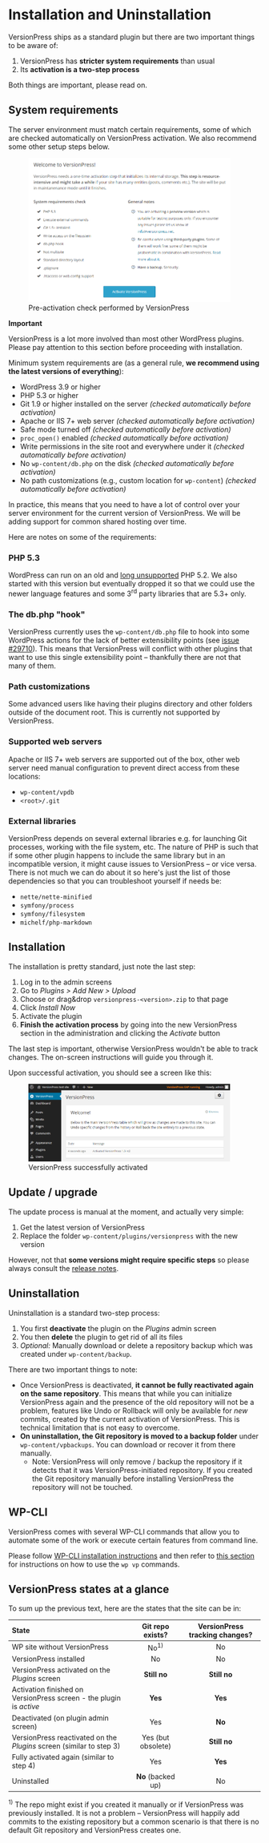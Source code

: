 # Installation and Uninstallation

VersionPress ships as a standard plugin but there are two important things to be aware of:

1. VersionPress has **stricter system requirements** than usual
2. Its **activation is a two-step process**

Both things are important, please read on.


## System requirements

The server environment must match certain requirements, some of which are checked automatically on VersionPress activation. We also recommend some other setup steps below.

<figure style="width: 80%;">
  <img src="../../media/requirements-checker.png" alt="Pre-activation check" /> 
  <figcaption>Pre-activation check performed by VersionPress</figcaption>
</figure>

<div class="important">
  <strong>Important</strong>
  <p>VersionPress is a lot more involved than most other WordPress plugins. Please pay attention to this section before proceeding with installation.</p> 
</div>

Minimum system requirements are (as a general rule, **we recommend using the latest versions of everything**):

 - WordPress 3.9 or higher
 - PHP 5.3 or higher
 - Git 1.9 or higher installed on the server *(checked automatically before activation)*
 - Apache or IIS 7+ web server *(checked automatically before activation)*
 - Safe mode turned off *(checked automatically before activation)*
 - `proc_open()` enabled *(checked automatically before activation)*
 - Write permissions in the site root and everywhere under it *(checked automatically before activation)*
 - No `wp-content/db.php` on the disk *(checked automatically before activation)*
 - No path customizations (e.g., custom location for `wp-content`) *(checked automatically before activation)*

In practice, this means that you need to have a lot of control over your server environment for the current version of VersionPress. We will be adding support for common shared hosting over time.

Here are notes on some of the requirements:


### PHP 5.3

WordPress can run on an old and [long unsupported](http://php.net/eol.php) PHP 5.2. We also started with this version but eventually dropped it so that we could use the newer language features and some 3<sup>rd</sup> party libraries that are 5.3+ only.


### The db.php "hook"

VersionPress currently uses the `wp-content/db.php` file to hook into some WordPress actions for the lack of better extensibility points (see [issue #29710](https://core.trac.wordpress.org/ticket/29710)). This means that VersionPress will conflict with other plugins that want to use this single extensibility point – thankfully there are not that many of them.


### Path customizations

Some advanced users like having their plugins directory and other folders outside of the document root. This is currently not supported by VersionPress.


### Supported web servers

Apache or IIS 7+ web servers are supported out of the box, other web server need manual configuration to prevent direct access from these locations:

 - `wp-content/vpdb`
 - `<root>/.git` 


### External libraries

VersionPress depends on several external libraries e.g. for launching Git processes, working with the file system, etc. The nature of PHP is such that if some other plugin happens to include the same library but in an incompatible version, it might cause issues to VersionPress – or vice versa. There is not much we can do about it so here's just the list of those dependencies so that you can troubleshoot yourself if needs be:

 - `nette/nette-minified`
 - `symfony/process`
 - `symfony/filesystem`
 - `michelf/php-markdown`


## Installation

The installation is pretty standard, just note the last step:

1. Log in to the admin screens
2. Go to *Plugins > Add New > Upload*
3. Choose or drag&drop `versionpress-<version>.zip` to that page
4. Click *Install Now*
5. Activate the plugin
6. **Finish the activation process** by going into the new VersionPress section in the administration and clicking the *Activate* button

The last step is important, otherwise VersionPress wouldn't be able to track changes. The on-screen instructions will guide you through it.

Upon successful activation, you should see a screen like this:

<figure style="width: 80%;">
  <img src="../../media/successful-activation.png" alt="VersionPress activated" /> 
  <figcaption>VersionPress successfully activated</figcaption>
</figure>


## Update / upgrade

The update process is manual at the moment, and actually very simple:

 1. Get the latest version of VersionPress
 2. Replace the folder `wp-content/plugins/versionpress` with the new version

However, not that **some versions might require specific steps** so please always consult the [release notes](../release-notes).




## Uninstallation

Uninstallation is a standard two-step process:

1. You first **deactivate** the plugin on the *Plugins* admin screen
2. You then **delete** the plugin to get rid of all its files
3. *Optional:* Manually download or delete a repository backup which was created under `wp-content/backup`. 

There are two important things to note:

* Once VersionPress is deactivated, **it cannot be fully reactivated again on the same repository**. This means that while you can initialize VersionPress again and the presence of the old repository will not be a problem, features like Undo or Rollback will only be available for *new* commits, created by the current activation of VersionPress. This is technical limitation that is not easy to overcome.
* **On uninstallation, the Git repository is moved to a backup folder** under `wp-content/vpbackups`. You can download or recover it from there manually.
    * Note: VersionPress will only remove / backup the repository if it detects that it was VersionPress-initiated repository. If you created the Git repository manually before installing VersionPress the repository will not be touched.  


## WP-CLI

VersionPress comes with several WP-CLI commands that allow you to automate some of the work or execute certain features from command line.

Please follow [WP-CLI installation instructions](https://github.com/wp-cli/wp-cli/wiki/Alternative-Install-Methods) and then refer to [this section](../feature-focus/wp-cli) for instructions on how to use the `wp vp` commands.



## VersionPress states at a glance

To sum up the previous text, here are the states that the site can be in:

| State | Git repo exists? | VersionPress tracking changes? |
| :------------- | :-----: | :-----: |
| WP site without VersionPress | No<sup>1)</sup> | No |
| VersionPress installed  | No | No |
| VersionPress activated on the *Plugins* screen | **Still no** | **Still no** |
| Activation finished on VersionPress screen - the plugin is *active* | **Yes** | **Yes** |
| Deactivated (on plugin admin screen) | Yes | **No** |
| VersionPress reactivated on the *Plugins* screen (similar to step 3) | Yes (but obsolete) | **Still no** |
| Fully activated again (similar to step 4) | Yes | **Yes** |
| Uninstalled | **No** (backed up) | No |
 
<sup>1)</sup> The repo might exist if you created it manually or if VersionPress was previously installed. It is not a problem – VersionPress will happily add commits to the existing repository but a common scenario is that there is no default Git repository and VersionPress creates one.



